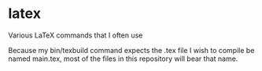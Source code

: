 # latex
Various LaTeX commands that I often use

Because my bin/texbuild command expects the .tex file I wish to
compile be named main.tex, most of the files in this repository
will bear that name.
